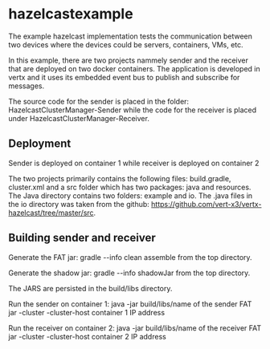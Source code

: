 # hazelcastexample
The example hazelcast implementation tests the communication between two devices where the devices could be servers, containers, VMs, etc. 

In this example, there are two projects nammely sender and the receiver that are deployed on two docker containers. The application is developed in vertx and it uses its embedded event bus to publish and subscribe for messages.

The source code for the sender is placed in the folder: HazelcastClusterManager-Sender while the code for the receiver is placed under HazelcastClusterManager-Receiver.

Deployment
----------
Sender is deployed on container 1 while receiver is deployed on container 2

The two projects primarily contains the following files: build.gradle, cluster.xml and a src folder which has two packages: java and resources. 
The Java directory contains two folders: example and io. The .java files in the io directory was taken from the github: https://github.com/vert-x3/vertx-hazelcast/tree/master/src.

Building sender and receiver
----------------------------
Generate the FAT jar: gradle --info clean assemble from the top directory.

Generate the shadow jar: gradle --info shadowJar from the top directory.

The JARS are persisted in the build/libs directory. 

Run the sender on container 1: java -jar build/libs/name of the sender FAT jar -cluster -cluster-host container 1 IP address

Run the receiver on container 2: java -jar build/libs/name of the receiver FAT jar -cluster -cluster-host container 2 IP address
